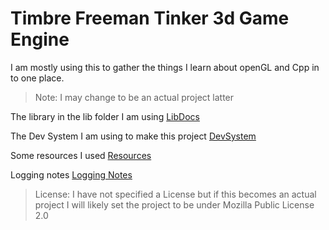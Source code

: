 # Timbre Freeman Tinker 3d Game Engine

I am mostly using this to gather the things I learn about openGL and Cpp in to one place.

> Note: I may change to be an actual project latter

The library in the lib folder I am using [LibDocs](docs/md/lib.md)

The Dev System I am using to make this project [DevSystem](docs/md/devSystem.md)

Some resources I used [Resources](docs/md/resources.md)

Logging notes [Logging Notes](docs/md/resources.md)

> License: I have not specified a License but if this becomes an actual project I will likely set the project to be under Mozilla Public License 2.0
